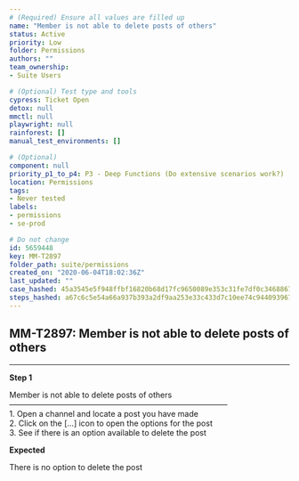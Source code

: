 ```yaml
---
# (Required) Ensure all values are filled up
name: "Member is not able to delete posts of others"
status: Active
priority: Low
folder: Permissions
authors: ""
team_ownership: 
- Suite Users

# (Optional) Test type and tools
cypress: Ticket Open
detox: null
mmctl: null
playwright: null
rainforest: []
manual_test_environments: []

# (Optional)
component: null
priority_p1_to_p4: P3 - Deep Functions (Do extensive scenarios work?)
location: Permissions
tags: 
- Never tested
labels: 
- permissions
- se-prod

# Do not change
id: 5659448
key: MM-T2897
folder_path: suite/permissions
created_on: "2020-06-04T18:02:36Z"
last_updated: ""
case_hashed: 45a3545e5f948ffbf16820b68d17fc9650089e353c31fe7df0c3468867a5e61453930e19ba49fd46436856a485fdb7c3
steps_hashed: a67c6c5e54a66a937b393a2df9aa253e33c433d7c10ee74c944093967e7d4cd485f9810f51f286bff3c6546644aa7346
---
```


## MM-T2897: Member is not able to delete posts of others

---

**Step 1**

Member is not able to delete posts of others\
————————————————————————————\
1\. Open a channel and locate a post you have made\
2\. Click on the \[...] icon to open the options for the post\
3\. See if there is an option available to delete the post

**Expected**

There is no option to delete the post
